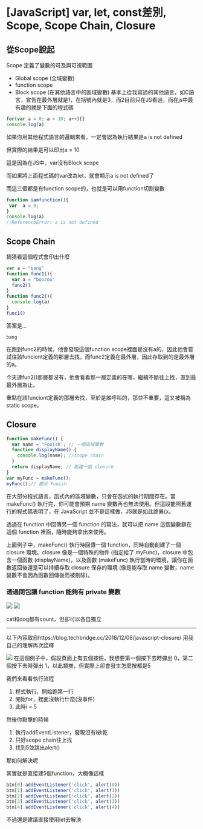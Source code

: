 # [JavaScript] var, let, const差別, Scope, Scope Chain, Closure

## 從Scope說起
Scope 定義了變數的可及與可視範圍

* Global scope (全域變數)
* function scope
* Block scope (在其他語言中的區域變數)
基本上從我寫過的其他語言，如C語言，宣告在最外層就是1，在括號內就是3，而2目前只在JS看過，而在js中最有趣的就是下面的程式碼

```javascript
for(var a = 0; a < 10; a++){}
console.log(a)
```
如果你用其他程式語言的邏輯來看，一定會認為執行結果是a is not defined

但實際的結果是可以印出a = 10

這是因為在JS中，var沒有Block scope

而如果將上面程式碼的var改為let，就會顯示a is not defined了


而這三個都是有function scope的，也就是可以用function切割變數
```javascript
function iamfunction(){
 var  a = 0;
}
console.log(a)
//ReferenceError: a is not defined
```




## Scope Chain
猜猜看這個程式會印出什麼
```javascript
var a = "bang"
function func1(){
  var a = "boozoo"
  func2()
}
function func2(){
  console.log(a)
}
func1()
```
答案是...

`bang`

在跑到func2的時候，他會發現這個function scope裡面是沒有a的，因此他會嘗試往該funciont定義的那層去找，而func2定義在最外層，因此存取到的是最外層的a。

今天連fun2()那層都沒有，他會看看那一層定義的在哪，繼續不斷往上找，直到最最外層為止。

重點在該funciont定義的那層去找，至於是誰呼叫的，那並不重要，這又被稱為static scope。

## Closure
```javascript
function makeFunc() {
  var name = 'Fooish'; // 一個區域變數
  function displayName() {
    console.log(name); //scope chain
  }
  return displayName; // 創建一個 closure
}
var myFunc = makeFunc();
myFunc();// 顯示 Fooish
```
在大部分程式語言，函式內的區域變數，只會在函式的執行期間存在。當 makeFunc() 執行完，你可能會預期 name 變數再也無法使用。但這段能照舊運行的程式碼表明了，在 JavaScript 並不是這樣做，JS就是如此詭異(x。

透過在 function 中回傳另一個 function 的寫法，就可以把 name 這個變數鎖在這個 function 裡面，隨時能夠拿出來使用。

上面例子中，makeFunc() 執行時回傳一個 function，同時自動創建了一個 closure 環境。closure 像是一個特殊的物件 (指定給了 myFunc)，closure 中包含一個函數 (displayName)，以及函數 (makeFunc) 執行當時的環境，讓你在函數返回後還是可以持續存取 closure 保存的環境 (像是能存取 name 變數，name 變數不會因為函數回傳後而被刪除)。

### 透過閉包讓 function 能夠有 private 變數
![](https://miro.medium.com/max/640/1*8AyDSe5wdUaKBU8jRfcoyg.png)
![](https://miro.medium.com/max/268/1*Sm2TBDuowJimHzdUYJyfmg.png)

cat和dog都有count，但卻可以各自獨立

--- 

以下內容取自https://blog.techbridge.cc/2018/12/08/javascript-closure/
用我自己的理解再次詮釋

![](https://miro.medium.com/max/720/1*K53lPQzdsuEC3Dul5HEfOw.png)
在這個例子中，假設頁面上有五個按鈕，我想要第一個按下去時彈出 0，第二個按下去時彈出 1，以此類推，但實際上卻會發生怎麼按都是5

我們來看看執行流程

1. 程式執行，開始跑第一行
2. 開始for，裡面沒執行什麼(沒事件)
3. 此時i = 5

然後你點擊的時候

1. 執行addEventListener，發現沒有i欸乾
2. 只好scope chain往上找
3. 找到5並跳出alert()

那如何解決呢

其實就是直接建5個function，大概像這樣

```javascript
btn[0].addEventListener('click', alert(0))
btn[1].addEventListener('click', alert(1))
btn[2].addEventListener('click', alert(2))
btn[3].addEventListener('click', alert(3))
btn[4].addEventListener('click', alert(4))
```

不過還是建議直接使用let去解決






